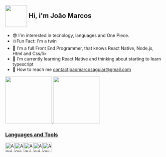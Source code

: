 ## <img height="70em" style="user-select: none;" align="center" src="https://media.discordapp.net/attachments/955093666807054386/1008494920711012442/b9371273ae94a946e92074d1b96966-unscreen.gif"> Hi, i'm João Marcos ##
<ul>
<li>😎 I'm interested in tecnology, languages and One Piece.</li>
<li>☃️Fun Fact: I'm a twin</li>
<li>🔭 I'm a full Front End Programmer, that knows React Native, Node.js, Html and Css/li>
<li>🌱 I'm currently learning React Native and thinking about starting to learn typescript</li>
<li>🚀 How to reach me <a href="mailto:contactjoaomarcosaguiar@gmail.com">contactjoaomarcosaguiar@gmail.com</a></h4></li>
</ul>

<div align="center" style="display: flex">
  <a href="https://github.com/Jm1programmer">
  <img height="150em" src="https://github-readme-stats.vercel.app/api?username=Jm1programmer&show_icons=true&theme=tokyonight&include_all_commits=true&count_private=true"/>
  <img height="150em" src="https://github-readme-stats.vercel.app/api/top-langs/?username=Jm1programmer&layout=compact&langs_count=7&theme=tokyonight"/>

</div>

  

    
    
   <h3> Languages and Tools </h3>
 <div align="left" style="display: flex">
  <img  alt="Aguiar-Js" height="30" src="https://img.shields.io/badge/JavaScript-F7DF1E?style=for-the-badge&logo=javascript&logoColor=black">
  <img  alt="Aguiar-CSS" height="30"  src="https://img.shields.io/badge/CSS3-1572B6?style=for-the-badge&logo=css3&logoColor=white">
   <img  alt="Aguiar-Html5" height="30"  src="https://img.shields.io/badge/HTML5-E34F26?style=for-the-badge&logo=html5&logoColor=white">
    <img  alt="Aguiar-Node" height="30"src="https://img.shields.io/badge/Node.js-43853D?style=for-the-badge&logo=node.js&logoColor=white">
     <img  alt="Aguiar-ReactNative" height="30"src="https://img.shields.io/badge/React_Native-20232A?style=for-the-badge&logo=react&logoColor=61DAFB">
    </div>

  
